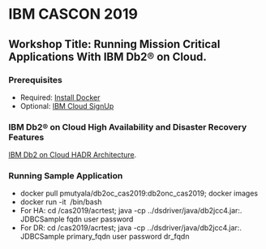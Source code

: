 # IBM CASCON 2019
## Workshop Title: Running Mission Critical Applications With IBM Db2® on Cloud.

### Prerequisites
* Required: [Install Docker](https://docs.docker.com/v17.09/engine/installation)
* Optional: [IBM Cloud SignUp](https://cloud.ibm.com/registration)

### IBM Db2® on Cloud High Availability and Disaster Recovery Features
[IBM Db2 on Cloud HADR Architecture](https://github.com/pmutyala/cas2019/blob/master/CASCON_2019_submission_260.pdf).


### Running Sample Application
* docker pull pmutyala/db2oc_cas2019:db2onc_cas2019; docker images
* docker run -it <image id> /bin/bash
* For HA: cd /cas2019/acrtest; java -cp ../dsdriver/java/db2jcc4.jar:. JDBCSample fqdn user password
* For DR: cd /cas2019/acrtest; java -cp ../dsdriver/java/db2jcc4.jar:. JDBCSample primary_fqdn user password dr_fqdn
